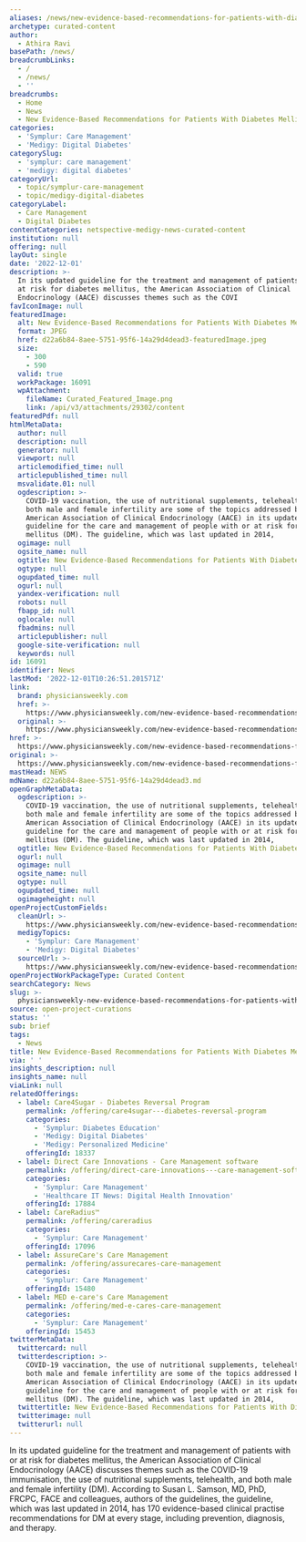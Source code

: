 ```yaml
---
aliases: /news/new-evidence-based-recommendations-for-patients-with-diabetes-mellitus
archetype: curated-content
author:
  - Athira Ravi
basePath: /news/
breadcrumbLinks:
  - /
  - /news/
  - ''
breadcrumbs:
  - Home
  - News
  - New Evidence-Based Recommendations for Patients With Diabetes Mellitus
categories:
  - 'Symplur: Care Management'
  - 'Medigy: Digital Diabetes'
categorySlug:
  - 'symplur: care management'
  - 'medigy: digital diabetes'
categoryUrl:
  - topic/symplur-care-management
  - topic/medigy-digital-diabetes
categoryLabel:
  - Care Management
  - Digital Diabetes
contentCategories: netspective-medigy-news-curated-content
institution: null
offering: null
layOut: single
date: '2022-12-01'
description: >-
  In its updated guideline for the treatment and management of patients with or
  at risk for diabetes mellitus, the American Association of Clinical
  Endocrinology (AACE) discusses themes such as the COVI
favIconImage: null
featuredImage:
  alt: New Evidence-Based Recommendations for Patients With Diabetes Mellitus
  format: JPEG
  href: d22a6b84-8aee-5751-95f6-14a29d4dead3-featuredImage.jpeg
  size:
    - 300
    - 590
  valid: true
  workPackage: 16091
  wpAttachment:
    fileName: Curated_Featured_Image.png
    link: /api/v3/attachments/29302/content
featuredPdf: null
htmlMetaData:
  author: null
  description: null
  generator: null
  viewport: null
  articlemodified_time: null
  articlepublished_time: null
  msvalidate.01: null
  ogdescription: >-
    COVID-19 vaccination, the use of nutritional supplements, telehealth, and
    both male and female infertility are some of the topics addressed by the
    American Association of Clinical Endocrinology (AACE) in its updated
    guideline for the care and management of people with or at risk for diabetes
    mellitus (DM). The guideline, which was last updated in 2014,
  ogimage: null
  ogsite_name: null
  ogtitle: New Evidence-Based Recommendations for Patients With Diabetes Mellitus
  ogtype: null
  ogupdated_time: null
  ogurl: null
  yandex-verification: null
  robots: null
  fbapp_id: null
  oglocale: null
  fbadmins: null
  articlepublisher: null
  google-site-verification: null
  keywords: null
id: 16091
identifier: News
lastMod: '2022-12-01T10:26:51.201571Z'
link:
  brand: physiciansweekly.com
  href: >-
    https://www.physiciansweekly.com/new-evidence-based-recommendations-for-patients-with-diabetes-mellitus-2/
  original: >-
    https://www.physiciansweekly.com/new-evidence-based-recommendations-for-patients-with-diabetes-mellitus-2/
href: >-
  https://www.physiciansweekly.com/new-evidence-based-recommendations-for-patients-with-diabetes-mellitus-2/
original: >-
  https://www.physiciansweekly.com/new-evidence-based-recommendations-for-patients-with-diabetes-mellitus-2/
mastHead: NEWS
mdName: d22a6b84-8aee-5751-95f6-14a29d4dead3.md
openGraphMetaData:
  ogdescription: >-
    COVID-19 vaccination, the use of nutritional supplements, telehealth, and
    both male and female infertility are some of the topics addressed by the
    American Association of Clinical Endocrinology (AACE) in its updated
    guideline for the care and management of people with or at risk for diabetes
    mellitus (DM). The guideline, which was last updated in 2014,
  ogtitle: New Evidence-Based Recommendations for Patients With Diabetes Mellitus
  ogurl: null
  ogimage: null
  ogsite_name: null
  ogtype: null
  ogupdated_time: null
  ogimageheight: null
openProjectCustomFields:
  cleanUrl: >-
    https://www.physiciansweekly.com/new-evidence-based-recommendations-for-patients-with-diabetes-mellitus-2/
  medigyTopics:
    - 'Symplur: Care Management'
    - 'Medigy: Digital Diabetes'
  sourceUrl: >-
    https://www.physiciansweekly.com/new-evidence-based-recommendations-for-patients-with-diabetes-mellitus-2/
openProjectWorkPackageType: Curated Content
searchCategory: News
slug: >-
  physiciansweekly-new-evidence-based-recommendations-for-patients-with-diabetes-mellitus
source: open-project-curations
status: ''
sub: brief
tags:
  - News
title: New Evidence-Based Recommendations for Patients With Diabetes Mellitus
via: ' '
insights_description: null
insights_name: null
viaLink: null
relatedOfferings:
  - label: Care4Sugar - Diabetes Reversal Program
    permalink: /offering/care4sugar---diabetes-reversal-program
    categories:
      - 'Symplur: Diabetes Education'
      - 'Medigy: Digital Diabetes'
      - 'Medigy: Personalized Medicine'
    offeringId: 18337
  - label: Direct Care Innovations - Care Management software
    permalink: /offering/direct-care-innovations---care-management-software
    categories:
      - 'Symplur: Care Management'
      - 'Healthcare IT News: Digital Health Innovation'
    offeringId: 17884
  - label: CareRadius™
    permalink: /offering/careradius
    categories:
      - 'Symplur: Care Management'
    offeringId: 17096
  - label: AssureCare's Care Management
    permalink: /offering/assurecares-care-management
    categories:
      - 'Symplur: Care Management'
    offeringId: 15480
  - label: MED e-care's Care Management
    permalink: /offering/med-e-cares-care-management
    categories:
      - 'Symplur: Care Management'
    offeringId: 15453
twitterMetaData:
  twittercard: null
  twitterdescription: >-
    COVID-19 vaccination, the use of nutritional supplements, telehealth, and
    both male and female infertility are some of the topics addressed by the
    American Association of Clinical Endocrinology (AACE) in its updated
    guideline for the care and management of people with or at risk for diabetes
    mellitus (DM). The guideline, which was last updated in 2014,
  twittertitle: New Evidence-Based Recommendations for Patients With Diabetes Mellitus
  twitterimage: null
  twitterurl: null
---
```

<p>In its updated guideline for the treatment and management of patients with or at risk for diabetes mellitus, the American Association of Clinical Endocrinology (AACE) discusses themes such as the COVID-19 immunisation, the use of nutritional supplements, telehealth, and both male and female infertility (DM). According to Susan L. Samson, MD, PhD, FRCPC, FACE and colleagues, authors of the guidelines, the guideline, which was last updated in 2014, has 170 evidence-based clinical practise recommendations for DM at every stage, including prevention, diagnosis, and therapy.</p>